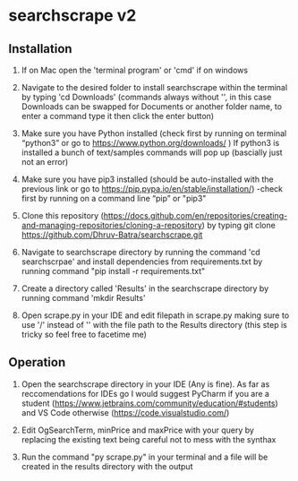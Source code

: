 # searchscrape v2

## Installation

1. If on Mac open the 'terminal program' or 'cmd' if on windows

2. Navigate to the desired folder to install searchscrape within the terminal by typing 'cd Downloads' (commands always without '', in this case Downloads can be swapped for Documents or another folder name, to enter a command type it then click the enter button)

3. Make sure you have Python installed (check first by running on terminal “python3” or go to https://www.python.org/downloads/ ) If python3 is installed a bunch of text/samples commands will pop up (bascially just not an error)

4. Make sure you have pip3 installed (should be auto-installed with the previous link or go to https://pip.pypa.io/en/stable/installation/) 
  -check first by running on a command line “pip” or "pip3"
 
5. Clone this repository (https://docs.github.com/en/repositories/creating-and-managing-repositories/cloning-a-repository) by typing git clone https://github.com/Dhruv-Batra/searchscrape.git

6. Navigate to searchscrape directory by running the command 'cd searchscrpae' and install dependencies from requirements.txt  by running command "pip install -r requirements.txt"

7. Create a directory called 'Results' in the searchscrape directory by running command 'mkdir Results'

8. Open scrape.py in your IDE and edit filepath in scrape.py making sure to use '/' instead of '\' with the file path to the Results directory (this step is tricky so feel free to facetime me)

## Operation

1. Open the searchscrape directory in your IDE (Any is fine). As far as reccomendations for IDEs go I would suggest PyCharm if you are a student (https://www.jetbrains.com/community/education/#students) and VS Code otherwise (https://code.visualstudio.com/)

3. Edit OgSearchTerm, minPrice and maxPrice with your query by replacing the existing text being careful not to mess with the synthax

4. Run the command "py scrape.py" in your terminal and a file will be created in the results directory with the output
